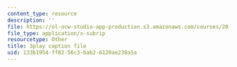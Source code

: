 ```yaml
---
content_type: resource
description: ''
file: https://ol-ocw-studio-app-production.s3.amazonaws.com/courses/20-219-becoming-the-next-bill-nye-writing-and-hosting-the-educational-show-january-iap-2015/133b1954ff8256c3bab26120ae238a5a_aHygKFodPKg.vtt
file_type: application/x-subrip
resourcetype: Other
title: 3play caption file
uid: 133b1954-ff82-56c3-bab2-6120ae238a5a
---
```

